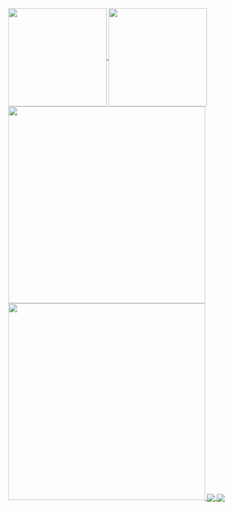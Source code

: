 <a href="https://github.com/anuraghazra/github-readme-stats">
  <img height=200 align="center" src="https://github-readme-stats.vercel.app/api?username=anuraghazra" />
</a>
<a href="https://github.com/anuraghazra/convoychat">
  <img height=200 align="center" src="https://github-readme-stats.vercel.app/api/top-langs?username=anuraghazra&layout=compact&langs_count=8&card_width=320" />
</a>
<a href="https://github.com/anuraghazra/convoychat">
  <img width=400 src='https://github-readme-streak-stats.herokuapp.com/?user=joshxfi&theme=vue-dark&hide_border=true' />
</a>
<a href="https://github.com/anuraghazra/convoychat">
  <img width=400 src='https://github-readme-streak-stats.herokuapp.com/?user=joshxfi&theme=vue-dark&hide_border=true' />
</a>
<a href="https://github.com/anuraghazra/github-readme-stats">
  <img align="center" src="https://github-readme-stats.vercel.app/api/pin/?username=anuraghazra&repo=github-readme-stats" />
</a>
<a href="https://github.com/mithilreddy369/Bank-App-Python">
  <img align="center" src="https://github-readme-stats.vercel.app/api/pin/?username=mithilreddy369&repo=Bank-App-Python" />
</a>
<div align=center>

